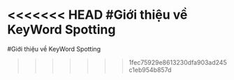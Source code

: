 <<<<<<< HEAD
#Giới thiệu về KeyWord Spotting
=======
#Giới thiệu về KeyWord Spotting
>>>>>>> 1fec75929e8613230dfa903ad245c1eb954b857d
